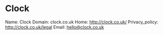 
# Clock

Name: Clock
Domain: clock.co.uk
Home: http://clock.co.uk/
Privacy_policy: http://clock.co.uk/legal
Email: hello@clock.co.uk
